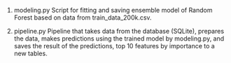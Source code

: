 1) modeling.py Script for fitting and saving ensemble model of Random Forest
 based on data from train_data_200k.csv. 

2) pipeline.py Pipeline that takes data from the database (SQLite),
prepares the data, makes predictions using the trained model by modeling.py,
and saves the result of the predictions, top 10 features by importance to a new tables.

